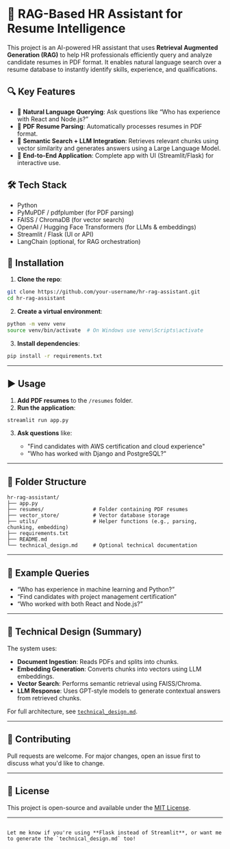 
# 🤖 RAG-Based HR Assistant for Resume Intelligence

This project is an AI-powered HR assistant that uses **Retrieval Augmented Generation (RAG)** to help HR professionals efficiently query and analyze candidate resumes in PDF format. It enables natural language search over a resume database to instantly identify skills, experience, and qualifications.



## 🔍 Key Features

- 🧠 **Natural Language Querying**: Ask questions like “Who has experience with React and Node.js?”
- 📄 **PDF Resume Parsing**: Automatically processes resumes in PDF format.
- 🧾 **Semantic Search + LLM Integration**: Retrieves relevant chunks using vector similarity and generates answers using a Large Language Model.
- 🧰 **End-to-End Application**: Complete app with UI (Streamlit/Flask) for interactive use.



## 🛠️ Tech Stack

- Python
- PyMuPDF / pdfplumber (for PDF parsing)
- FAISS / ChromaDB (for vector search)
- OpenAI / Hugging Face Transformers (for LLMs & embeddings)
- Streamlit / Flask (UI or API)
- LangChain (optional, for RAG orchestration)



## 🚀 Installation

1. **Clone the repo**:
```bash
git clone https://github.com/your-username/hr-rag-assistant.git
cd hr-rag-assistant
````

2. **Create a virtual environment**:

```bash
python -m venv venv
source venv/bin/activate  # On Windows use venv\Scripts\activate
```

3. **Install dependencies**:

```bash
pip install -r requirements.txt
```

---

## ▶️ Usage

1. **Add PDF resumes** to the `/resumes` folder.
2. **Run the application**:

```bash
streamlit run app.py
```

3. **Ask questions** like:

   * "Find candidates with AWS certification and cloud experience"
   * "Who has worked with Django and PostgreSQL?"

---

## 📁 Folder Structure

```
hr-rag-assistant/
├── app.py
├── resumes/                # Folder containing PDF resumes
├── vector_store/           # Vector database storage
├── utils/                  # Helper functions (e.g., parsing, chunking, embedding)
├── requirements.txt
├── README.md
└── technical_design.md     # Optional technical documentation
```

---

## 📄 Example Queries

* “Who has experience in machine learning and Python?”
* “Find candidates with project management certification”
* “Who worked with both React and Node.js?”

---

## 📘 Technical Design (Summary)

The system uses:

* **Document Ingestion**: Reads PDFs and splits into chunks.
* **Embedding Generation**: Converts chunks into vectors using LLM embeddings.
* **Vector Search**: Performs semantic retrieval using FAISS/Chroma.
* **LLM Response**: Uses GPT-style models to generate contextual answers from retrieved chunks.

For full architecture, see [`technical_design.md`](./technical_design.md).

---

## 🙌 Contributing

Pull requests are welcome. For major changes, open an issue first to discuss what you'd like to change.

---

## 📄 License

This project is open-source and available under the [MIT License](LICENSE).

---

```

Let me know if you're using **Flask instead of Streamlit**, or want me to generate the `technical_design.md` too!
```
